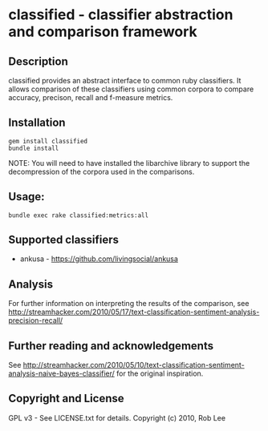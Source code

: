 # classified - classifier abstraction and comparison framework

## Description

classified provides an abstract interface to common ruby classifiers.  It allows comparison of these classifiers using common corpora to compare accuracy, precison, recall and f-measure metrics.

## Installation

    gem install classified
    bundle install

NOTE: You will need to have installed the libarchive library to support the decompression of the corpora used in the comparisons.

## Usage:

    bundle exec rake classified:metrics:all

## Supported classifiers

* ankusa - https://github.com/livingsocial/ankusa

## Analysis

For further information on interpreting the results of the comparison, see http://streamhacker.com/2010/05/17/text-classification-sentiment-analysis-precision-recall/

## Further reading and acknowledgements

See http://streamhacker.com/2010/05/10/text-classification-sentiment-analysis-naive-bayes-classifier/ for the original inspiration.

## Copyright and License

GPL v3 - See LICENSE.txt for details.
Copyright (c) 2010, Rob Lee
